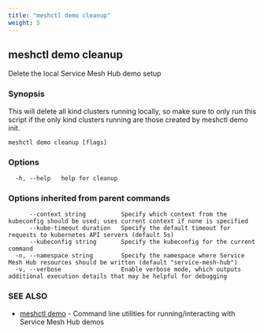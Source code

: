 ```yaml
---
title: "meshctl demo cleanup"
weight: 5
---
```

## meshctl demo cleanup

Delete the local Service Mesh Hub demo setup

### Synopsis

This will delete all kind clusters running locally, so make sure to only run this script if the only kind clusters running are those created by meshctl demo init.

```
meshctl demo cleanup [flags]
```

### Options

```
  -h, --help   help for cleanup
```

### Options inherited from parent commands

```
      --context string          Specify which context from the kubeconfig should be used; uses current context if none is specified
      --kube-timeout duration   Specify the default timeout for requests to kubernetes API servers (default 5s)
      --kubeconfig string       Specify the kubeconfig for the current command
  -n, --namespace string        Specify the namespace where Service Mesh Hub resources should be written (default "service-mesh-hub")
  -v, --verbose                 Enable verbose mode, which outputs additional execution details that may be helpful for debugging
```

### SEE ALSO

* [meshctl demo](../meshctl_demo)	 - Command line utilities for running/interacting with Service Mesh Hub demos


